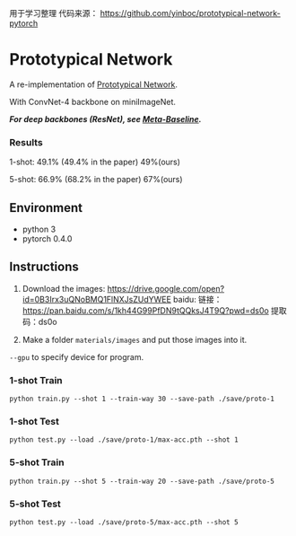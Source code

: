 用于学习整理
代码来源： https://github.com/yinboc/prototypical-network-pytorch


# Prototypical Network

A re-implementation of [Prototypical Network](https://arxiv.org/abs/1703.05175).

With ConvNet-4 backbone on miniImageNet.

***For deep backbones (ResNet), see [Meta-Baseline](https://github.com/cyvius96/few-shot-meta-baseline).***

### Results

1-shot: 49.1% (49.4% in the paper)
49%(ours)

5-shot: 66.9% (68.2% in the paper)
67%(ours)

## Environment

* python 3
* pytorch 0.4.0

## Instructions

1. Download the images: https://drive.google.com/open?id=0B3Irx3uQNoBMQ1FlNXJsZUdYWEE 
baidu:
链接：https://pan.baidu.com/s/1kh44G99PfDN9tQQksJ4T9Q?pwd=ds0o 
提取码：ds0o

2. Make a folder `materials/images` and put those images into it.

`--gpu` to specify device for program.

### 1-shot Train

`python train.py --shot 1 --train-way 30 --save-path ./save/proto-1`

### 1-shot Test

`python test.py --load ./save/proto-1/max-acc.pth --shot 1`

### 5-shot Train

`python train.py --shot 5 --train-way 20 --save-path ./save/proto-5`

### 5-shot Test

`python test.py --load ./save/proto-5/max-acc.pth --shot 5`
